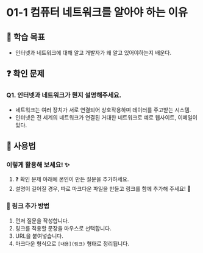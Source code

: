 # 01-1 컴퓨터 네트워크를 알아야 하는 이유

## 📌 학습 목표
- 인터넷과 네트워크에 대해 알고 개발자가 왜 알고 있어야하는지 배운다.

## ❓ 확인 문제
### Q1. 인터넷과 네트워크가 뭔지 설명해주세요.  
  - 네트워크는 여러 장치가 서로 연결되어 상호작용하며 데이터를 주고받는 시스템.
  - 인터넷은 전 세계의 네트워크가 연결된 거대한 네트워크로 예로 웹사이트, 이메일이 있다.

## 📝 사용법  
### 이렇게 활용해 보세요! ✨  
1. ❓ 확인 문제 아래에 본인이 만든 질문을 추가하세요.  
2. 설명이 길어질 경우, 따로 마크다운 파일을 만들고 링크를 함께 추가해 주세요! 🔗  

### 🔗 링크 추가 방법  
1. 먼저 질문을 작성합니다.  
2. 링크를 적용할 문장을 마우스로 선택합니다.  
3. URL을 붙여넣습니다.  
4. 마크다운 형식으로 `[내용](링크)` 형태로 정리됩니다.  
